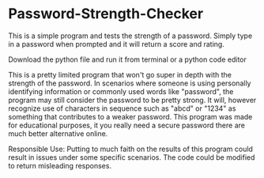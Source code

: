 # Password-Strength-Checker

This is a simple program and tests the strength of a password. Simply type in a password when prompted and it will return a score and rating.

Download the python file and run it from terminal or a python code editor

This is a pretty limited program that won't go super in depth with the strength of the password. In scenarios where someone is using personally identifying information or commonly used words like "password", the program may still consider the password to be pretty strong. It will, however recognize use of characters in sequence such as "abcd" or "1234" as something that contributes to a weaker password. This program was made for educational purposes, it you really need a secure password there are much better alternative online.

Responsible Use: Putting to much faith on the results of this program could result in issues under some specific scenarios. The code could be modified to return misleading responses.
